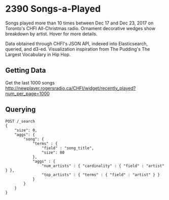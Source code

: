 # 2390 Songs-a-Played
Songs played more than 10 times between Dec 17 and Dec 23, 2017 on Toronto's CHFI All-Christmas radio. Ornament decorative wedges show breakdown by artist. Hover for more details.

Data obtained through CHFI's JSON API, indexed into Elasticsearch, queried, and d3-ed. Visualization inspiration from The Pudding's The Largest Vocabulary in Hip Hop.

## Getting Data
Get the last 1000 songs
http://newplayer.rogersradio.ca/CHFI/widget/recently_played?num_per_page=1000

## Querying
```
POST /_search
{
	"size": 0,
	"aggs": { 
		"song": { 
			"terms" : { 
				"field" : "song_title",
				"size": 80
			},
			"aggs" : {
                "num_artists" : { "cardinality" : { "field" : "artist" } },
                "top_artists" : { "terms" : { "field" : "artist" } }
            }
		} 
	}
}
```